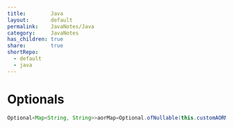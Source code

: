 ```yaml
---
title:        Java
layout:       default
permalink:    JavaNotes/Java
category:     JavaNotes
has_children: true
share:        true
shortRepo:
  - default
  - java  
---
```


# Optionals

```java  
Optional<Map<String, String>>aorMap=Optional.ofNullable(this.customAORMap);  
```  